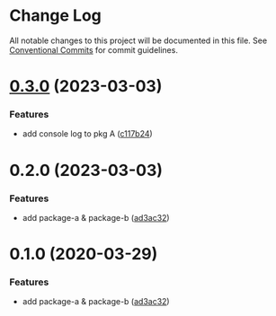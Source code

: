 # Change Log

All notable changes to this project will be documented in this file.
See [Conventional Commits](https://conventionalcommits.org) for commit guidelines.

# [0.3.0](https://github.com/blackironj/lerna-release-workflow/compare/@blackironj/package-a@0.2.0...@blackironj/package-a@0.3.0) (2023-03-03)


### Features

* add console log to pkg A ([c117b24](https://github.com/blackironj/lerna-release-workflow/commit/c117b242cc8c807bfe371c74aed9f7780c3e2663))





# 0.2.0 (2023-03-03)


### Features

* add package-a & package-b ([ad3ac32](https://github.com/blackironj/lerna-release-workflow/commit/ad3ac32b960f58ca7618a3d08a28295a4fabcccb))





# 0.1.0 (2020-03-29)


### Features

* add package-a & package-b ([ad3ac32](https://github.com/jonwa/lerna-release-workflow/commit/ad3ac32b960f58ca7618a3d08a28295a4fabcccb))
